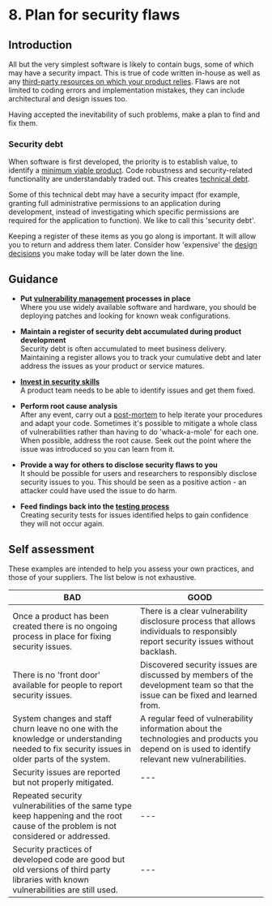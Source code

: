 # 8. Plan for security flaws

## Introduction

All but the very simplest software is likely to contain bugs, some of which may have a security impact. This is true of code written in-house as well as any [third-party resources on which your product relies](3-produce-clean-and-maintainable-code.md). Flaws are not limited to coding errors and implementation mistakes, they can include architectural and design issues too.

Having accepted the inevitability of such problems, make a plan to find and fix them.

### Security debt

When software is first developed, the priority is to establish value, to identify a [minimum viable product](https://en.wikipedia.org/wiki/Minimum_viable_product). Code robustness and security-related functionality are understandably traded out. This creates [technical debt](https://martinfowler.com/bliki/TechnicalDebt.html).

Some of this technical debt may have a security impact (for example, granting full administrative permissions to an application during development, instead of investigating which specific permissions are required for the application to function). We like to call this 'security debt'.

Keeping a register of these items as you go along is important. It will allow you to return and address them later. Consider how 'expensive' the [design decisions](https://www.ncsc.gov.uk/guidance/security-design-principles-digital-services-main) you make today will be later down the line.

## Guidance

* **Put [vulnerability management](https://www.ncsc.gov.uk/guidance/vulnerability-management) processes in place**  
  Where you use widely available software and hardware, you should be deploying patches and looking for known weak configurations.

* **Maintain a register of security debt accumulated during product development**  
  Security debt is often accumulated to meet business delivery. Maintaining a register allows you to track your cumulative debt and later address the issues as your product or service matures.

* **[Invest in security skills](2-keep-your-security-knowledge-sharp.md)**  
  A product team needs to be able to identify issues and get them fixed.

* **Perform root cause analysis**  
  After any event, carry out a [post-mortem](https://landing.google.com/sre/book/chapters/postmortem-culture.html) to help iterate your procedures and adapt your code. Sometimes it's possible to mitigate a whole class of vulnerabilities rather than having to do 'whack-a-mole' for each one. When possible, address the root cause. Seek out the point where the issue was introduced so you can learn from it.

* **Provide a way for others to disclose security flaws to you**  
  It should be possible for users and researchers to responsibly disclose security issues to you. This should be seen as a positive action - an attacker could have used the issue to do harm.

* **Feed findings back into the [testing process](7-continually-test-your-security.md)**  
  Creating security tests for issues identified helps to gain confidence they will not occur again.


## Self assessment

These examples are intended to help you assess your own practices, and those of your suppliers. The list below is not exhaustive.

| BAD | GOOD |
|-----|------|
| Once a product has been created there is no ongoing process in place for fixing security issues. | There is a clear vulnerability disclosure process that allows individuals to responsibly report security issues without backlash. |
| There is no 'front door' available for people to report security issues. | Discovered security issues are discussed by members of the development team so that the issue can be fixed and learned from. |
| System changes and staff churn leave no one with the knowledge or understanding needed to fix security issues in older parts of the system. | A regular feed of vulnerability information about the technologies and products you depend on is used to identify relevant new vulnerabilities. |
| Security issues are reported but not properly mitigated. | --- |
| Repeated security vulnerabilities of the same type keep happening and the root cause of the problem is not considered or addressed. | --- |
| Security practices of developed code are good but old versions of third party libraries with known vulnerabilities are still used. | --- |
